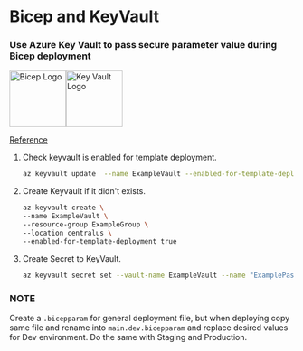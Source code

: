 # Bicep and KeyVault

### Use Azure Key Vault to pass secure parameter value during Bicep deployment

<div style="display: flex; align-items: center;">
  <img src="https://raw.githubusercontent.com/benc-uk/icon-collection/master/other/bicep.svg" alt="Bicep Logo" width="100">
  <img src="https://raw.githubusercontent.com/benc-uk/icon-collection/master/azure-icons/Key-Vaults.svg" alt="Key Vault Logo" width="100">
</div>

[Reference](https://learn.microsoft.com/en-us/azure/azure-resource-manager/bicep/key-vault-parameter?tabs=azure-cli)

1. Check keyvault is enabled for template deployment.

    ```bash
    az keyvault update  --name ExampleVault --enabled-for-template-deployment true
    ```

2. Create Keyvault if it didn't exists.

    ```bash
    az keyvault create \
    --name ExampleVault \
    --resource-group ExampleGroup \
    --location centralus \
    --enabled-for-template-deployment true
    ```

3. Create Secret to KeyVault.

    ```bash
    az keyvault secret set --vault-name ExampleVault --name "ExamplePassword" --value "hVFkk965BuUv"
    ```

### NOTE

Create a `.bicepparam` for general deployment file, but when deploying copy same file and rename into `main.dev.bicepparam` and replace desired values for Dev environment. Do the same with Staging and Production.